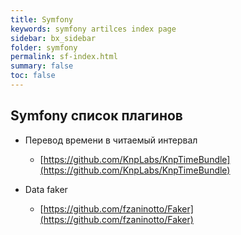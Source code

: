 ```yaml
---
title: Symfony
keywords: symfony artilces index page
sidebar: bx_sidebar
folder: symfony
permalink: sf-index.html
summary: false
toc: false
---
```

## Symfony список плагинов

* Перевод времени в читаемый интервал
  * [https://github.com/KnpLabs/KnpTimeBundle](https://github.com/KnpLabs/KnpTimeBundle)

* Data faker
  * [https://github.com/fzaninotto/Faker](https://github.com/fzaninotto/Faker)
  
